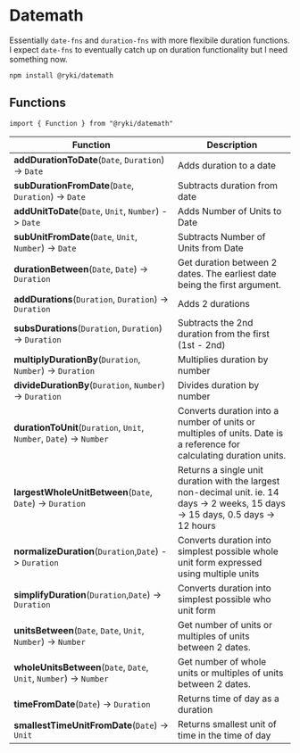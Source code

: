 # Datemath

Essentially `date-fns` and `duration-fns` with more flexibile duration functions. I expect `date-fns` to eventually catch up on duration functionality but I need something now.

    npm install @ryki/datemath

## Functions

    import { Function } from "@ryki/datemath"

| Function | Description |
| ----------- | ----------- |
| **addDurationToDate**(`Date`, `Duration`) -> `Date` | Adds duration to a date |
| **subDurationFromDate**(`Date`, `Duration`) -> `Date` | Subtracts duration from date |
| **addUnitToDate**(`Date`, `Unit`, `Number`) -> `Date` | Adds Number of Units to Date |
| **subUnitFromDate**(`Date`, `Unit`, `Number`) -> `Date`| Subtracts Number of Units from Date |
| **durationBetween**(`Date`, `Date`) -> `Duration` | Get duration between 2 dates. The earliest date being the first argument. |
| **addDurations**(`Duration`, `Duration`) -> `Duration` | Adds 2 durations |
| **subsDurations**(`Duration`, `Duration`) -> `Duration` | Subtracts the 2nd duration from the first (1st - 2nd) |
| **multiplyDurationBy**(`Duration`, `Number`) -> `Duration` | Multiplies duration by number |
| **divideDurationBy**(`Duration`, `Number`) -> `Duration` | Divides duration by number |
| **durationToUnit**(`Duration`, `Unit`, `Number`, `Date`) -> `Number` | Converts duration into a number of units or multiples of units. Date is a reference for calculating duration units. |
| **largestWholeUnitBetween**(`Date`, `Date`) -> `Duration` | Returns a single unit duration with the largest non-decimal unit. ie. 14 days -> 2 weeks, 15 days -> 15 days, 0.5 days -> 12 hours |
| **normalizeDuration**(`Duration`,`Date`) -> `Duration` | Converts duration into simplest possible whole unit form expressed using multiple units |
| **simplifyDuration**(`Duration`,`Date`) -> `Duration` | Converts duration into simplest possible who unit form |
| **unitsBetween**(`Date`, `Date`, `Unit`, `Number`) -> `Number` | Get number of units or multiples of units between 2 dates. |
| **wholeUnitsBetween**(`Date`, `Date`, `Unit`, `Number`) -> `Number` | Get number of whole units or multiples of units between 2 dates. |
| **timeFromDate**(`Date`) -> `Duration` | Returns time of day as a duration |
| **smallestTimeUnitFromDate**(`Date`) -> `Unit` | Returns smallest unit of time in the time of day  |